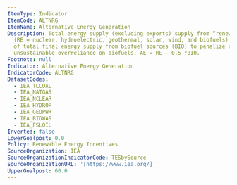 ```yaml
---
ItemType: Indicator
ItemCode: ALTNRG
ItemName: Alternative Energy Generation
Description: Total energy supply (excluding exports) supply from “renewable sources”
  (RE = nuclear, hydroelectric, geothermal, solar, wind, and biofuels) minus half
  of total final energy supply from biofuel sources (BIO) to penalize countries for
  unsustainable overreliance on biofuels. AE = RE – 0.5 *BIO.
Footnote: null
Indicator: Alternative Energy Generation
IndicatorCode: ALTNRG
DatasetCodes:
  - IEA_TLCOAL
  - IEA_NATGAS
  - IEA_NCLEAR
  - IEA_HYDROP
  - IEA_GEOPWR
  - IEA_BIOWAS
  - IEA_FSLOIL
Inverted: false
LowerGoalpost: 0.0
Policy: Renewable Energy Incentives
SourceOrganization: IEA
SourceOrganizationIndicatorCode: TESbySource
SourceOrganizationURL: '[https://www.iea.org/]'
UpperGoalpost: 60.0
---
```


